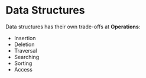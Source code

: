 # Data Structures

Data structures has their own trade-offs at **Operations**:

- Insertion
- Deletion
- Traversal
- Searching
- Sorting
- Access

